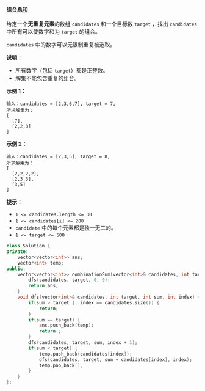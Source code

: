 #### [组合总和](https://leetcode-cn.com/problems/combination-sum/)

给定一个**无重复元素**的数组 `candidates` 和一个目标数 `target` ，找出 `candidates` 中所有可以使数字和为 `target` 的组合。

`candidates` 中的数字可以无限制重复被选取。

**说明：**

- 所有数字（包括 `target`）都是正整数。
- 解集不能包含重复的组合。 

**示例 1：**

```
输入：candidates = [2,3,6,7], target = 7,
所求解集为：
[
  [7],
  [2,2,3]
]
```

**示例 2：**

```
输入：candidates = [2,3,5], target = 8,
所求解集为：
[
  [2,2,2,2],
  [2,3,3],
  [3,5]
]
```

 

**提示：**

- `1 <= candidates.length <= 30`
- `1 <= candidates[i] <= 200`
- `candidate` 中的每个元素都是独一无二的。
- `1 <= target <= 500`

```c++
class Solution {
private:
    vector<vector<int>> ans;
    vector<int> temp;
public:
    vector<vector<int>> combinationSum(vector<int>& candidates, int target) {
        dfs(candidates, target, 0, 0);
        return ans;
    }
    void dfs(vector<int>& candidates, int target, int sum, int index) {
        if(sum > target || index == candidates.size()) {
            return;
        }
        if(sum == target) {
            ans.push_back(temp);
            return ;
        }
        dfs(candidates, target, sum, index + 1);
        if(sum < target) {
            temp.push_back(candidates[index]);
            dfs(candidates, target, sum + candidates[index], index);
            temp.pop_back();
        }
    }
};
```

